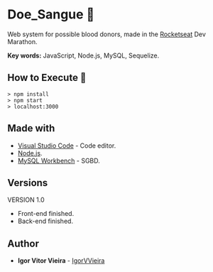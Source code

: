 # Doe_Sangue 💉
Web system for possible blood donors, made in the [Rocketseat](https://github.com/Rocketseat) Dev Marathon. 

**Key words:** JavaScript, Node.js, MySQL, Sequelize.

## How to Execute 🤔
```
> npm install
> npm start
> localhost:3000
```

## Made with
* [Visual Studio Code](https://code.visualstudio.com/) - Code editor.
* [Node.js](https://nodejs.org/en/).
* [MySQL Workbench](https://www.mysql.com/products/workbench/) - SGBD.


## Versions
VERSION 1.0
* Front-end finished.
* Back-end finished.

## Author
* **Igor Vitor Vieira** - [IgorVVieira](https://github.com/IgorVViera)